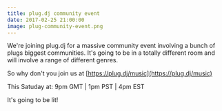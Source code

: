 ```yaml
---
title: plug.dj community event
date: 2017-02-25 21:00:00
image: plug-community-event.png
---
```

We're joining plug.dj for a massive community event involving a bunch of plugs biggest communities.
It's going to be in a totally different room and will involve a range of different genres.

So why don't you join us at [https://plug.dj/music](https://plug.dj/music)

This Satuday at: 9pm GMT | 1pm PST | 4pm EST

It's going to be lit!
